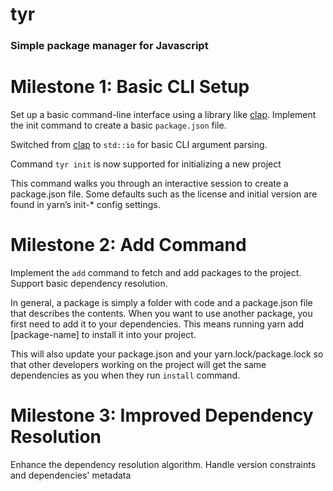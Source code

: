 # tyr

### Simple package manager for Javascript

# Milestone 1: Basic CLI Setup

Set up a basic command-line interface using a library like [clap](https://docs.rs/clap/latest/clap/).
Implement the init command to create a basic `package.json` file.

Switched from [clap](https://docs.rs/clap/latest/clap/) to `std::io` for basic CLI argument parsing.

Command `tyr init` is now supported for initializing a new project

This command walks you through an interactive session to create a package.json file. Some defaults such as the license and initial version are found in yarn’s init-\* config settings.

# Milestone 2: Add Command

Implement the `add` command to fetch and add packages to the project.
Support basic dependency resolution.

In general, a package is simply a folder with code and a package.json file that describes the contents. When you want to use another package, you first need to add it to your dependencies. This means running yarn add [package-name] to install it into your project.

This will also update your package.json and your yarn.lock/package.lock so that other developers working on the project will get the same dependencies as you when they run `install` command.

# Milestone 3: Improved Dependency Resolution

Enhance the dependency resolution algorithm.
Handle version constraints and dependencies' metadata

